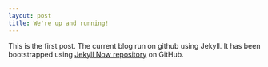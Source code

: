 ```yaml
---
layout: post
title: We're up and running!
---
```


This is the first post. The current blog run on github using Jekyll. It has been bootstrapped using [Jekyll Now repository](https://github.com/barryclark/jekyll-now) on GitHub.
